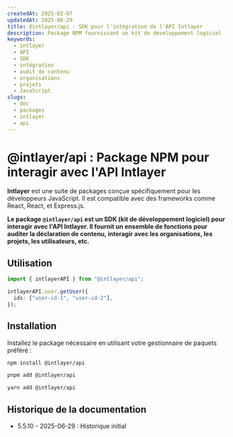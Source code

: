 ```yaml
---
createdAt: 2025-02-07
updatedAt: 2025-06-29
title: @intlayer/api - SDK pour l'intégration de l'API Intlayer
description: Package NPM fournissant un kit de développement logiciel (SDK) pour interagir avec l'API Intlayer pour l'audit de contenu, les organisations, les projets et la gestion des utilisateurs.
keywords:
  - intlayer
  - API
  - SDK
  - intégration
  - audit de contenu
  - organisations
  - projets
  - JavaScript
slugs:
  - doc
  - packages
  - intlayer
  - api
---
```


# @intlayer/api : Package NPM pour interagir avec l'API Intlayer

**Intlayer** est une suite de packages conçue spécifiquement pour les développeurs JavaScript. Il est compatible avec des frameworks comme React, React, et Express.js.

**Le package `@intlayer/api` est un SDK (kit de développement logiciel) pour interagir avec l'API Intlayer. Il fournit un ensemble de fonctions pour auditer la déclaration de contenu, interagir avec les organisations, les projets, les utilisateurs, etc.**

## Utilisation

```ts
import { intlayerAPI } from "@intlayer/api";

intlayerAPI.user.getUser({
  ids: ["user-id-1", "user-id-2"],
});
```

## Installation

Installez le package nécessaire en utilisant votre gestionnaire de paquets préféré :

```bash packageManager="npm"
npm install @intlayer/api
```

```bash packageManager="pnpm"
pnpm add @intlayer/api
```

```bash packageManager="yarn"
yarn add @intlayer/api
```

## Historique de la documentation

- 5.5.10 - 2025-06-29 : Historique initial
